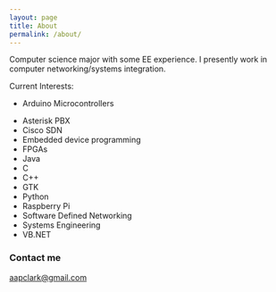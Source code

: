```yaml
---
layout: page
title: About
permalink: /about/
---
```


Computer science major with some EE experience.  I presently work in computer networking/systems integration.

Current Interests:
+ Arduino Microcontrollers
* Asterisk PBX
* Cisco SDN
* Embedded device programming
* FPGAs
* Java
* C
* C++
* GTK
* Python
* Raspberry Pi
* Software Defined Networking
* Systems Engineering
* VB.NET

### Contact me

[aapclark@gmail.com](mailto:aaplclark@gmail.com)
